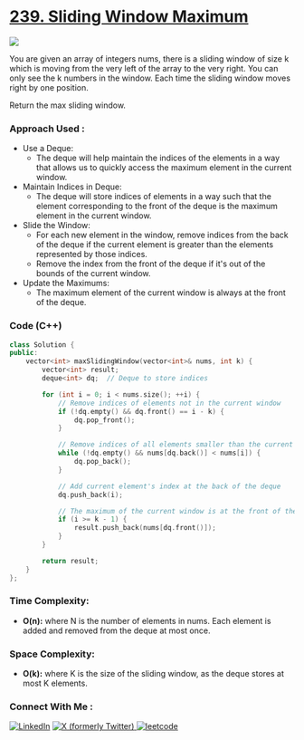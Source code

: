 # [239. Sliding Window Maximum](https://leetcode.com/problems/sliding-window-maximum/description/)

![](https://badgen.net/badge/Level/Hard/red)

You are given an array of integers nums, there is a sliding window of size k which is moving from the very left of the array to the very right. You can only see the k numbers in the window. Each time the sliding window moves right by one position.

Return the max sliding window.

### Approach Used :

-   Use a Deque:
    -   The deque will help maintain the indices of the elements in a way that allows us to quickly access the maximum element in the current window.
-   Maintain Indices in Deque:
    -   The deque will store indices of elements in a way such that the element corresponding to the front of the deque is the maximum element in the current window.
-   Slide the Window:
    -   For each new element in the window, remove indices from the back of the deque if the current element is greater than the elements represented by those indices.
    -   Remove the index from the front of the deque if it's out of the bounds of the current window.
-   Update the Maximums:
    -   The maximum element of the current window is always at the front of the deque.

### Code (C++)

```cpp
class Solution {
public:
    vector<int> maxSlidingWindow(vector<int>& nums, int k) {
        vector<int> result;
        deque<int> dq;  // Deque to store indices

        for (int i = 0; i < nums.size(); ++i) {
            // Remove indices of elements not in the current window
            if (!dq.empty() && dq.front() == i - k) {
                dq.pop_front();
            }

            // Remove indices of all elements smaller than the current element
            while (!dq.empty() && nums[dq.back()] < nums[i]) {
                dq.pop_back();
            }

            // Add current element's index at the back of the deque
            dq.push_back(i);

            // The maximum of the current window is at the front of the deque
            if (i >= k - 1) {
                result.push_back(nums[dq.front()]);
            }
        }

        return result;
    }
};
```

### Time Complexity:
- **O(n):** where N is the number of elements in nums. Each element is added and removed from the deque at most once.
### Space Complexity:
- **O(k):**  where K is the size of the sliding window, as the deque stores at most K elements.

### Connect With Me : 

<a href="https://www.linkedin.com/in/shivam-ray-b4306524a/" target="_blank"><img src="https://img.shields.io/badge/LinkedIn-0077B5?style=for-the-badge&logo=linkedin&logoColor=white" alt="LinkedIn"></a>
<a href="https://x.com/rai_shivam11/" target="_blank"><img src="https://img.shields.io/badge/Twitter-1DA1F2?style=for-the-badge&logo=twitter&logoColor=white" alt="X (formerly Twitter)">
</a>
<a href="https://leetcode.com/u/shrunited0702/" target="_blank"><img src="https://img.shields.io/badge/LeetCode-000000?style=for-the-badge&logo=LeetCode&logoColor=#d16c06" alt="leetcode">
</a>